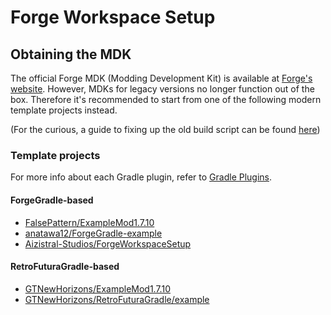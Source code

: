 # Forge Workspace Setup

## Obtaining the MDK

The official Forge MDK (Modding Development Kit) is available at [Forge's website](https://files.minecraftforge.net/). However, MDKs for legacy versions no longer function out of the box. Therefore it's recommended to start from one of the following modern template projects instead.

(For the curious, a guide to fixing up the old build script can be found [here](troubleshooting-1.7.10-build-scripts.md))

### Template projects

For more info about each Gradle plugin, refer to [Gradle Plugins](gradle-plugins.md).

#### ForgeGradle-based

- [FalsePattern/ExampleMod1.7.10](https://github.com/FalsePattern/ExampleMod1.7.10)
- [anatawa12/ForgeGradle-example](https://github.com/anatawa12/ForgeGradle-example)
- [Aizistral-Studios/ForgeWorkspaceSetup](https://github.com/Aizistral-Studios/ForgeWorkspaceSetup)

#### RetroFuturaGradle-based

- [GTNewHorizons/ExampleMod1.7.10](https://github.com/GTNewHorizons/ExampleMod1.7.10)
- [GTNewHorizons/RetroFuturaGradle/example](https://github.com/GTNewHorizons/RetroFuturaGradle/tree/master/example)
